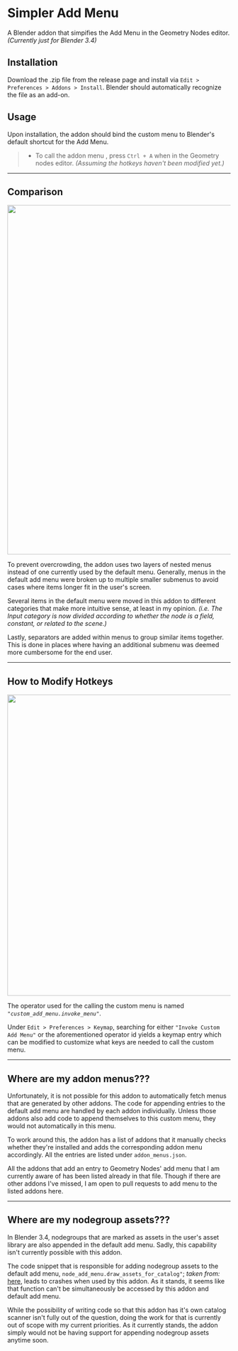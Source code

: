 # Simpler Add Menu

A Blender addon that simpifies the Add Menu in the Geometry Nodes editor. 
*(Currently just for Blender 3.4)*

## Installation

Download the .zip file from the release page and install via `Edit > Preferences > Addons > Install`. Blender should automatically recognize the file as an add-on.

## Usage

Upon installation, the addon should bind the custom menu to Blender's default shortcut for the Add Menu.  

> - To call the addon menu , press `Ctrl + A` when in the Geometry nodes editor. *(Assuming the hotkeys haven't been modified yet.)*

---

## Comparison

<img title="" src="https://user-images.githubusercontent.com/83491032/210294014-361348bc-ed55-4bc3-be13-6f7076b3dbe8.png" alt="" width="788" data-align="center">

To prevent overcrowding, the addon uses two layers of nested menus instead of one currently used by the default menu.  Generally, menus in the default add menu were broken up to multiple smaller submenus to avoid cases where items longer fit in the user's screen.

Several items in the default menu were moved in this addon to different categories that make more intuitive sense, at least in my opinion. *(i.e. The Input category is now divided according to whether the node is a field, constant, or related to the scene.)*

Lastly, separators are added within menus to group similar items together. This is done in places where having an additional submenu was deemed more cumbersome for the end user. 

---

## How to Modify Hotkeys

<img title="" src="https://user-images.githubusercontent.com/83491032/210294621-c63bc25d-9e2d-4451-bd41-71eda8f77ef8.png" alt="" width="679">

The operator used for the calling the custom menu is named *`"custom_add_menu.invoke_menu"`*.

Under `Edit > Preferences > Keymap`, searching for either `"Invoke Custom Add Menu"` or the aforementioned operator id yields a keymap entry which can be modified to customize what keys are needed to call the custom menu.

---

## Where are my addon menus???

Unfortunately, it is not possible for this addon to automatically fetch menus that are generated by other addons. The code for appending entries to the default add menu are handled by each addon individually. Unless those addons also add code to append themselves to this custom menu, they would not automatically in this menu.

To work around this, the addon has a list of addons that it manually checks whether they're installed and adds the corresponding addon menu accordingly. All the entries are listed under `addon_menus.json`.

All the addons that add an entry to Geometry Nodes' add menu that I am currently aware of has been listed already in that file. Though if there are other addons I've missed, I am open to pull requests to add menu to the listed addons here.

---

## Where are my nodegroup assets???

In Blender 3.4, nodegroups that are marked as assets in the user's asset library are also appended in the default add menu. Sadly, this capability isn't currently possible with this addon.

The code snippet that is responsible for adding nodegroup assets to the default add menu, `node_add_menu.draw_assets_for_catalog"`; *taken from:* [here](https://github.com/blender/blender/blob/master/release/scripts/startup/bl_ui/node_add_menu_geometry.py), leads to crashes when used by this addon. As it stands, it seems like that function can't be simultaneously be accessed by this addon and default add menu.

While the possibility of writing code so that this addon has it's own catalog scanner isn't fully out of the question, doing the work for that is currently out of scope with my current priorities. As it currently stands, the addon simply would not be having support for appending nodegroup assets anytime soon.
